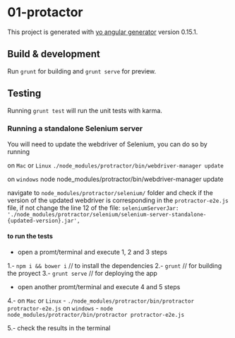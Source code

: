 # 01-protactor

This project is generated with [yo angular generator](https://github.com/yeoman/generator-angular)
version 0.15.1.

## Build & development

Run `grunt` for building and `grunt serve` for preview.

## Testing

Running `grunt test` will run the unit tests with karma.

### Running a standalone Selenium server
You will need to update the webdriver of Selenium, you can do so by running

on `Mac` or `Linux`
`./node_modules/protractor/bin/webdriver-manager update`

on `windows`
node node_modules/protractor/bin/webdriver-manager update

navigate to `node_modules/protractor/selenium/` folder and check if the version
of the updated webdriver is corresponding in the `protractor-e2e.js` file, if not
change the line 12 of the file:
`seleniumServerJar: './node_modules/protractor/selenium/selenium-server-standalone-{updated-version}.jar',`

#### to run the tests

- open a promt/terminal and execute 1, 2 and 3 steps

1.- `npm i && bower i` // to install the dependencies
2.- `grunt` // for building the proyect
3.- `grunt serve` // for deploying the app

- open another promt/terminal and execute 4 and 5 steps

4.- on `Mac` or `Linux`
    - `./node_modules/protractor/bin/protractor protractor-e2e.js`
    on `windows`
    - `node node_modules/protractor/bin/protractor protractor-e2e.js`

5.- check the results in the terminal
